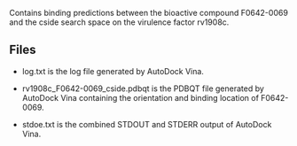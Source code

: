 Contains binding predictions between the bioactive compound F0642-0069 and the cside search space on the virulence factor rv1908c.

## Files

- log.txt is the log file generated by AutoDock Vina.

- rv1908c_F0642-0069_cside.pdbqt is the PDBQT file generated by AutoDock Vina containing the orientation and binding location of F0642-0069.

- stdoe.txt is the combined STDOUT and STDERR output of AutoDock Vina.

